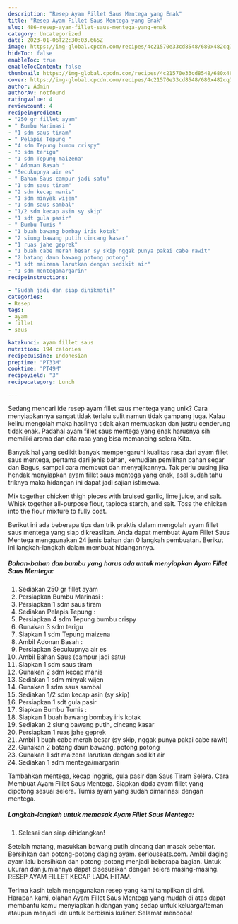 ```yaml
---
description: "Resep Ayam Fillet Saus Mentega yang Enak"
title: "Resep Ayam Fillet Saus Mentega yang Enak"
slug: 486-resep-ayam-fillet-saus-mentega-yang-enak
category: Uncategorized
date: 2023-01-06T22:30:03.665Z
image: https://img-global.cpcdn.com/recipes/4c21570e33cd8548/680x482cq70/ayam-fillet-saus-mentega-foto-resep-utama.jpg
hideToc: false
enableToc: true
enableTocContent: false
thumbnail: https://img-global.cpcdn.com/recipes/4c21570e33cd8548/680x482cq70/ayam-fillet-saus-mentega-foto-resep-utama.jpg
cover: https://img-global.cpcdn.com/recipes/4c21570e33cd8548/680x482cq70/ayam-fillet-saus-mentega-foto-resep-utama.jpg
author: Admin
authorAv: notfound
ratingvalue: 4
reviewcount: 4
recipeingredient:
- "250 gr fillet ayam"
- " Bumbu Marinasi "
- "1 sdm saus tiram"
- " Pelapis Tepung "
- "4 sdm Tepung bumbu crispy"
- "3 sdm terigu"
- "1 sdm Tepung maizena"
- " Adonan Basah "
- "Secukupnya air es"
- " Bahan Saus campur jadi satu"
- "1 sdm saus tiram"
- "2 sdm kecap manis"
- "1 sdm minyak wijen"
- "1 sdm saus sambal"
- "1/2 sdm kecap asin sy skip"
- "1 sdt gula pasir"
- " Bumbu Tumis "
- "1 buah bawang bombay iris kotak"
- "2 siung bawang putih cincang kasar"
- "1 ruas jahe geprek"
- "1 buah cabe merah besar sy skip nggak punya pakai cabe rawit"
- "2 batang daun bawang potong potong"
- "1 sdt maizena larutkan dengan sedikit air"
- "1 sdm mentegamargarin"
recipeinstructions:

- "Sudah jadi dan siap dinikmati!"
categories:
- Resep
tags:
- ayam
- fillet
- saus

katakunci: ayam fillet saus 
nutrition: 194 calories
recipecuisine: Indonesian
preptime: "PT33M"
cooktime: "PT49M"
recipeyield: "3"
recipecategory: Lunch

---
```





Sedang mencari ide resep ayam fillet saus mentega yang unik? Cara menyiapkannya sangat tidak terlalu sulit namun tidak gampang juga. Kalau keliru mengolah maka hasilnya tidak akan memuaskan dan justru cenderung tidak enak. Padahal ayam fillet saus mentega yang enak harusnya sih memiliki aroma dan cita rasa yang bisa memancing selera Kita.





Banyak hal yang sedikit banyak mempengaruhi kualitas rasa dari ayam fillet saus mentega, pertama dari jenis bahan, kemudian pemilihan bahan segar dan Bagus, sampai cara membuat dan menyajikannya. Tak perlu pusing jika hendak menyiapkan ayam fillet saus mentega yang enak,      asal sudah tahu triknya maka hidangan ini dapat jadi sajian istimewa.














Mix together chicken thigh pieces with bruised garlic, lime juice, and salt. Whisk together all-purpose flour, tapioca starch, and salt. Toss the chicken into the flour mixture to fully coat.






Berikut ini ada beberapa tips dan trik praktis dalam mengolah ayam fillet saus mentega yang siap dikreasikan. Anda dapat membuat Ayam Fillet Saus Mentega menggunakan 24 jenis bahan dan 0 langkah pembuatan. Berikut ini langkah-langkah dalam membuat hidangannya.

<!--inarticleads1-->

##### Bahan-bahan dan bumbu yang harus ada untuk menyiapkan Ayam Fillet Saus Mentega:

1. Sediakan 250 gr fillet ayam
1. Persiapkan  Bumbu Marinasi :
1. Persiapkan 1 sdm saus tiram
1. Sediakan  Pelapis Tepung :
1. Persiapkan 4 sdm Tepung bumbu crispy
1. Gunakan 3 sdm terigu
1. Siapkan 1 sdm Tepung maizena
1. Ambil  Adonan Basah :
1. Persiapkan Secukupnya air es
1. Ambil  Bahan Saus (campur jadi satu)
1. Siapkan 1 sdm saus tiram
1. Gunakan 2 sdm kecap manis
1. Sediakan 1 sdm minyak wijen
1. Gunakan 1 sdm saus sambal
1. Sediakan 1/2 sdm kecap asin (sy skip)
1. Persiapkan 1 sdt gula pasir
1. Siapkan  Bumbu Tumis :
1. Siapkan 1 buah bawang bombay iris kotak
1. Sediakan 2 siung bawang putih, cincang kasar
1. Persiapkan 1 ruas jahe geprek
1. Ambil 1 buah cabe merah besar (sy skip, nggak punya pakai cabe rawit)
1. Gunakan 2 batang daun bawang, potong potong
1. Gunakan 1 sdt maizena larutkan dengan sedikit air
1. Sediakan 1 sdm mentega/margarin


Tambahkan mentega, kecap inggris, gula pasir dan Saus Tiram Selera. Cara Membuat Ayam Fillet Saus Mentega. Siapkan dada ayam fillet yang dipotong sesuai selera. Tumis ayam yang sudah dimarinasi dengan mentega. 

<!--inarticleads2-->

##### Langkah-langkah untuk memasak Ayam Fillet Saus Mentega:


1. Selesai dan siap dihidangkan!

Setelah matang, masukkan bawang putih cincang dan masak sebentar. Bersihkan dan potong-potong daging ayam. seriouseats.com. Ambil daging ayam lalu bersihkan dan potong-potong menjadi beberapa bagian. Untuk ukuran dan jumlahnya dapat disesuaikan dengan selera masing-masing. RESEP AYAM FILLET KECAP LADA HITAM. 

Terima kasih telah menggunakan resep yang kami tampilkan di sini. Harapan kami, olahan Ayam Fillet Saus Mentega yang mudah di atas dapat membantu kamu menyiapkan hidangan yang sedap untuk keluarga/teman ataupun menjadi ide untuk berbisnis kuliner. Selamat mencoba!
